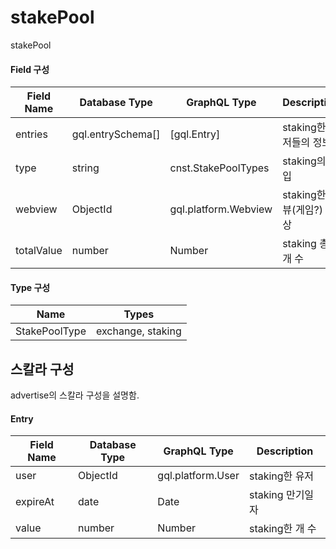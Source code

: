 # stakePool

stakePool

#### Field 구성

| Field Name | Database Type     | GraphQL Type         | Description                |
| ---------- | ----------------- | -------------------- | -------------------------- |
| entries    | gql.entrySchema[] | [gql.Entry]          | staking한 유저들의 정보    |
| type       | string            | cnst.StakePoolTypes  | staking의 타입             |
| webview    | ObjectId          | gql.platform.Webview | staking한 웹뷰(게임?) 대상 |
| totalValue | number            | Number               | staking 총 개 수           |

#### Type 구성

| Name          | Types             |
| ------------- | ----------------- |
| StakePoolType | exchange, staking |

## 스칼라 구성

advertise의 스칼라 구성을 설명함.

#### Entry

| Field Name | Database Type | GraphQL Type      | Description      |
| ---------- | ------------- | ----------------- | ---------------- |
| user       | ObjectId      | gql.platform.User | staking한 유저   |
| expireAt   | date          | Date              | staking 만기일자 |
| value      | number        | Number            | staking한 개 수  |
